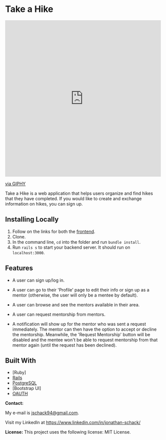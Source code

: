 # Take a Hike
<div style="width:100%;height:0;padding-bottom:100%;position:relative;"><iframe src="https://giphy.com/embed/64amJiVCPBxhrSdODO" width="100%" height="100%" style="position:absolute" frameBorder="0" class="giphy-embed" allowFullScreen></iframe></div><p><a href="https://giphy.com/gifs/walk-hiking-hike-64amJiVCPBxhrSdODO">via GIPHY</a></p>

Take a Hike is a web application that helps users organize and find hikes that they have completed. If you would like to create and exchange information on hikes, you can sign up. 


## Installing Locally

1. Follow on the links for both the [frontend](https://github.com/jschack94/Take-a-Hike-Ruby-on-Rails).
2. Clone.
3. In the command line, `cd` into the folder and run `bundle install`.
4. Run `rails s` to start your backend server. It should run on `localhost:3000`.


## Features

* A user can sign up/log in.

* A user can go to their 'Profile' page to edit their info or sign up as a mentor (otherwise, the user will only be a mentee by default).

* A user can browse and see the mentors available in their area.

* A user can request mentorship from mentors.

* A notification will show up for the mentor who was sent a request immediately. The mentor can then have the option to accept or decline the mentorship. Meanwhile, the 'Request Mentorship' button will be disabled and the mentee won't be able to request mentorship from that mentor again (until the request has been declined).



## Built With
* [Ruby]
* [Rails](https://rubyonrails.org/)
* [PostgreSQL](https://www.postgresql.org/)
* [Bootstrap UI]
* [OAUTH](https://oauth.net/)


<strong> Contact: </strong> <p>
My e-mail is jschack94@gmail.com. <p> Visit my LinkedIn at https://www.linkedin.com/in/jonathan-schack/

<strong> License: </strong>
This project uses the following license: MIT License.
